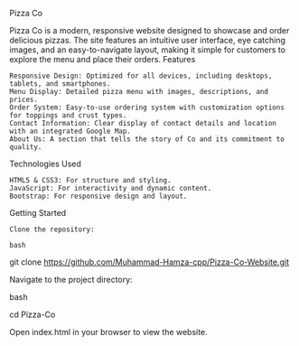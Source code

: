Pizza Co

Pizza Co is a modern, responsive website designed to showcase and order delicious pizzas. The site features an intuitive user interface, eye catching images, and an easy-to-navigate layout, making it simple for customers to explore the menu and place their orders.
Features

    Responsive Design: Optimized for all devices, including desktops, tablets, and smartphones.
    Menu Display: Detailed pizza menu with images, descriptions, and prices.
    Order System: Easy-to-use ordering system with customization options for toppings and crust types.
    Contact Information: Clear display of contact details and location with an integrated Google Map.
    About Us: A section that tells the story of Co and its commitment to quality.

Technologies Used

    HTML5 & CSS3: For structure and styling.
    JavaScript: For interactivity and dynamic content.
    Bootstrap: For responsive design and layout.

Getting Started

    Clone the repository:

    bash

git clone https://github.com/Muhammad-Hamza-cpp/Pizza-Co-Website.git

Navigate to the project directory:

bash

cd Pizza-Co

Open index.html in your browser to view the website.
